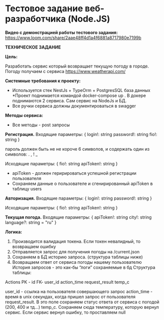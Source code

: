 
# Тестовое задание веб-разработчика (Node.JS)


**Видео с демонстрацией работы тестового задания:**
https://www.loom.com/share/2aae48ff4d1a4f6881a8717980e7199b


**ТЕХНИЧЕСКОЕ ЗАДАНИЕ**

**Цель:**

Разработать сервис который возвращает текущую погоду в городе. Погоду
получаем с сервиса https://www.weatherapi.com/


**Системные требования к проекту:**
* Используется стек NestJs + TypeOrm + PostgresSQL база данных
*Проект поднимается командой docker-compose up . В докере поднимаются 2
сервиса. Сам сервис на NodeJs и БД.
* Все ручки сервиса должны документироваться в swagger

**Методы сервиса:**
* Все методы - post запросы

**Регистрация.**
Входящие параметры:
{
login!: string
password!: string
fio!: string
}

пароль должен быть не не короче 6 символов, и содержать
один из символов: . , ! _

Исходящие параметры:
{
fio!: string
apiToken!: string
}

* apiToken - должен геририроваться успешной регистрации пользователя
* Сохраняем данные о пользователе и сгенирированный apiToken в таблицу users

**Авторизация.**
Входящие параметры:
{
login!: string
password!: string
}

Исходящие параметры:
{
fio!: string
apiToken!: string
}

**Текущая погода.**
Входящие параметры:
{
apiToken!: string
city!: string
language?: string = "ru"
}

**Логика:**
1. Производится валидация токена. Если токен невалидный, то возвращаем
ошибку
2. Отправляется запрос для получения погоды на /current.json
3. Сохраняем в БД историю запроса. (структура таблицы ниже)
4. Возвращаем ответ от сервиса погоды нашему пользователю
История запросов - это как-бы “логи” сохраняемые в бд
Структура таблицы:


Actions
PK - id
FK- user_id
action_time
request_result
temp_c


user_id - ссылка на пользователя совершающего запрос
action_time - время в unix секундах, когда пришел запрос от пользователя
request_result. В это поле сохраняем статус ответа от сервиса с погодой (200, 400
и тд…)
temp_c. Сохраняем сюда температуру, которую вернул сервис. Если сервис вернул
ошибку, то проставляем null

